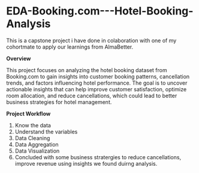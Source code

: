 # EDA-Booking.com---Hotel-Booking-Analysis
This is a capstone project i have done in colaboration with one of my cohortmate to apply our learnings from AlmaBetter.

**Overview**

This project focuses on analyzing the hotel booking dataset from Booking.com to gain insights into customer booking patterns, cancellation trends, and factors influencing hotel performance. 
The goal is to uncover actionable insights that can help improve customer satisfaction, optimize room allocation, and reduce cancellations, which could lead to better business strategies for hotel management.

**Project Workflow**
1. Know the data
2. Understand the variables
3. Data Cleaning
4. Data Aggregation
5. Data Visualization
6. Concluded with some business stratergies to reduce cancellations, improve revenue using insights we found duirng analysis.
